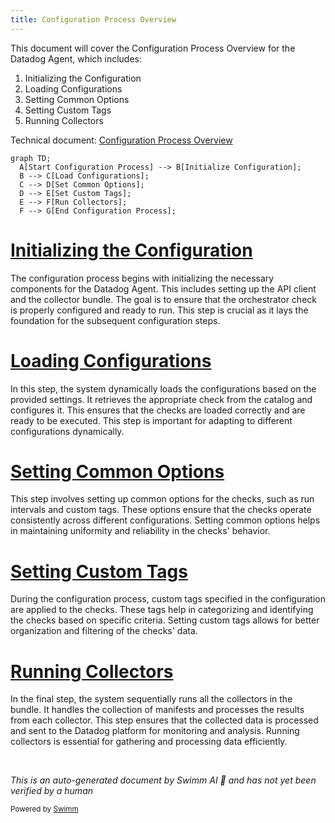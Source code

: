 ```yaml
---
title: Configuration Process Overview
---
```

This document will cover the Configuration Process Overview for the Datadog Agent, which includes:

1. Initializing the Configuration
2. Loading Configurations
3. Setting Common Options
4. Setting Custom Tags
5. Running Collectors

Technical document: <SwmLink doc-title="Configuration Process Overview">[Configuration Process Overview](/.swm/configuration-process-overview.wbg86bl8.sw.md)</SwmLink>

```mermaid
graph TD;
  A[Start Configuration Process] --> B[Initialize Configuration];
  B --> C[Load Configurations];
  C --> D[Set Common Options];
  D --> E[Set Custom Tags];
  E --> F[Run Collectors];
  F --> G[End Configuration Process];
```

# [Initializing the Configuration](https://app.swimm.io/repos/Z2l0aHViJTNBJTNBZGF0YWRvZy1hZ2VudCUzQSUzQVN3aW1tLURlbW8=/docs/wbg86bl8#initialization)

The configuration process begins with initializing the necessary components for the Datadog Agent. This includes setting up the API client and the collector bundle. The goal is to ensure that the orchestrator check is properly configured and ready to run. This step is crucial as it lays the foundation for the subsequent configuration steps.

# [Loading Configurations](https://app.swimm.io/repos/Z2l0aHViJTNBJTNBZGF0YWRvZy1hZ2VudCUzQSUzQVN3aW1tLURlbW8=/docs/wbg86bl8#loading)

In this step, the system dynamically loads the configurations based on the provided settings. It retrieves the appropriate check from the catalog and configures it. This ensures that the checks are loaded correctly and are ready to be executed. This step is important for adapting to different configurations dynamically.

# [Setting Common Options](https://app.swimm.io/repos/Z2l0aHViJTNBJTNBZGF0YWRvZy1hZ2VudCUzQSUzQVN3aW1tLURlbW8=/docs/wbg86bl8#common-configuration)

This step involves setting up common options for the checks, such as run intervals and custom tags. These options ensure that the checks operate consistently across different configurations. Setting common options helps in maintaining uniformity and reliability in the checks' behavior.

# [Setting Custom Tags](https://app.swimm.io/repos/Z2l0aHViJTNBJTNBZGF0YWRvZy1hZ2VudCUzQSUzQVN3aW1tLURlbW8=/docs/wbg86bl8#setting-custom-tags)

During the configuration process, custom tags specified in the configuration are applied to the checks. These tags help in categorizing and identifying the checks based on specific criteria. Setting custom tags allows for better organization and filtering of the checks' data.

# [Running Collectors](https://app.swimm.io/repos/Z2l0aHViJTNBJTNBZGF0YWRvZy1hZ2VudCUzQSUzQVN3aW1tLURlbW8=/docs/wbg86bl8#running-collectors)

In the final step, the system sequentially runs all the collectors in the bundle. It handles the collection of manifests and processes the results from each collector. This step ensures that the collected data is processed and sent to the Datadog platform for monitoring and analysis. Running collectors is essential for gathering and processing data efficiently.

&nbsp;

*This is an auto-generated document by Swimm AI 🌊 and has not yet been verified by a human*

<SwmMeta version="3.0.0" repo-id="Z2l0aHViJTNBJTNBZGF0YWRvZy1hZ2VudCUzQSUzQVN3aW1tLURlbW8=" repo-name="datadog-agent"><sup>Powered by [Swimm](/)</sup></SwmMeta>
